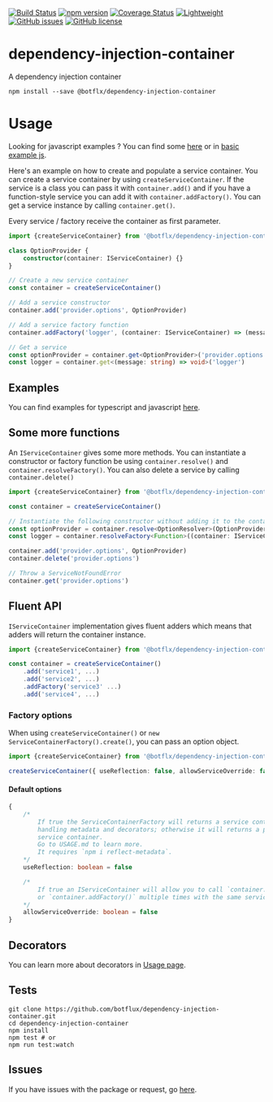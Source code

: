 [![Build Status](https://travis-ci.org/botflux/dependency-injection-container.svg?branch=master)](https://travis-ci.org/botflux/dependency-injection-container)
[![npm version](https://img.shields.io/npm/v/@botflx%2Fdependency-injection-container.svg)](https://npmjs.org/package/@botflx/dependency-injection-container)
[![Coverage Status](https://coveralls.io/repos/github/botflux/dependency-injection-container/badge.svg?branch=master)](https://coveralls.io/github/botflux/dependency-injection-container?branch=master)
[![Lightweight](https://img.shields.io/bundlephobia/minzip/@botflx/dependency-injection-container)](https://bundlephobia.com/result?p=@botflx/dependency-injection-container)
[![GitHub issues](https://img.shields.io/github/issues/botflux/dependency-injection-container.svg)](https://GitHub.com/botflux/dependency-injection-container/issues/)
[![GitHub license](https://img.shields.io/github/license/botflux/dependency-injection-container.svg)](https://github.com/botflux/dependency-injection-container/blob/master/LICENSE)

# dependency-injection-container

A dependency injection container

```shell script
npm install --save @botflx/dependency-injection-container
```

# Usage

Looking for javascript examples ? You can find some [here](/JAVASCRIPT.md) or in [basic example js](/examples/basic-example-js).

Here's an example on how to create and populate a service container.
You can create a service container by using `createServiceContainer`.
If the service is a class you can pass it with `container.add()` and if you
have a function-style service you can add it with `container.addFactory()`.
You can get a service instance by calling `container.get()`.

Every service / factory receive the container as first parameter.  

```typescript
import {createServiceContainer} from '@botflx/dependency-injection-container'

class OptionProvider {
    constructor(container: IServiceContainer) {}
}

// Create a new service container
const container = createServiceContainer()

// Add a service constructor
container.add('provider.options', OptionProvider)

// Add a service factory function
container.addFactory('logger', (container: IServiceContainer) => (message: string) => console.log(message))

// Get a service
const optionProvider = container.get<OptionProvider>('provider.options')
const logger = container.get<(message: string) => void>('logger')
```

## Examples

You can find examples for typescript and javascript [here](/examples).

## Some more functions

An `IServiceContainer` gives some more methods. You can instantiate a constructor or factory function be using 
`container.resolve()` and `container.resolveFactory()`.
You can also delete a service by calling `container.delete()` 

```typescript
import {createServiceContainer} from '@botflx/dependency-injection-container'

const container = createServiceContainer()

// Instantiate the following constructor without adding it to the container.
const optionProvider = container.resolve<OptionResolver>(OptionProvider)
const logger = container.resolveFactory<Function>((container: IServiceContainer) => (message) => console.log(message))

container.add('provider.options', OptionProvider)
container.delete('provider.options')

// Throw a ServiceNotFoundError
container.get('provider.options')

```

## Fluent API

`IServiceContainer` implementation gives fluent adders which means that adders will return the container instance.

```typescript
import {createServiceContainer} from '@botflx/dependency-injection-container'

const container = createServiceContainer()
    .add('service1', ...)
    .add('service2', ...)
    .addFactory('service3' ...)
    .add('service4', ...)
```

### Factory options

When using `createServiceContainer()` or `new ServiceContainerFactory().create()`,
you can pass an option object.

```typescript
import {createServiceContainer} from '@botflx/dependency-injection-container'

createServiceContainer({ useReflection: false, allowServiceOverride: false })
```

#### Default options
```typescript
{
    /*
        If true the ServiceContainerFactory will returns a service container
        handling metadata and decorators; otherwise it will returns a plain
        service container.
        Go to USAGE.md to learn more.
        It requires `npm i reflect-metadata`.
    */
    useReflection: boolean = false

    /*
        If true an IServiceContainer will allow you to call `container.add()` 
        or `container.addFactory()` multiple times with the same service name. 
    */
    allowServiceOverride: boolean = false
}
```

## Decorators

You can learn more about decorators in [Usage page](USAGE.md).

## Tests

```shell script
git clone https://github.com/botflux/dependency-injection-container.git
cd dependency-injection-container
npm install
npm test # or
npm run test:watch
```

## Issues

If you have issues with the package or request, go [here](https://github.com/botflux/dependency-injection-container/issues).
